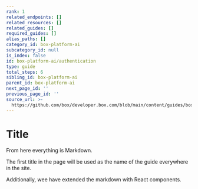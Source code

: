 ```yaml
---
rank: 1
related_endpoints: []
related_resources: []
related_guides: []
required_guides: []
alias_paths: []
category_id: box-platform-ai
subcategory_id: null
is_index: false
id: box-platform-ai/authentication
type: guide
total_steps: 6
sibling_id: box-platform-ai
parent_id: box-platform-ai
next_page_id: ''
previous_page_id: ''
source_url: >-
  https://github.com/box/developer.box.com/blob/main/content/guides/box-platform-ai/authentication.md
---
```

# Title

From here everything is Markdown.

The first title in the page will be used as the name of the guide everywhere in
the site.

Additionally, wee have extended the markdown with React components.